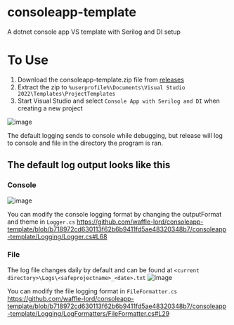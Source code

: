 # consoleapp-template
A dotnet console app VS template with Serilog and DI setup

# To Use
1. Download the consoleapp-template.zip file from [releases](https://github.com/waffle-lord/consoleapp-template/releases)
2. Extract the zip to `%userprofile%\Documents\Visual Studio 2022\Templates\ProjectTemplates`
3. Start Visual Studio and select `Console App with Serilog and DI` when creating a new project

![image](https://github.com/waffle-lord/consoleapp-template/assets/76401815/59bf39f8-5887-4adc-bddd-d08958c34057)

The default logging sends to console while debugging, but release will log to console and file in the directory the program is ran.

## The default log output looks like this
### Console
![image](https://github.com/waffle-lord/consoleapp-template/assets/76401815/0d42306f-fe34-4390-bc6f-dd69863687a8)

You can modify the console logging format by changing the outputFormat and theme in `Logger.cs`
https://github.com/waffle-lord/consoleapp-template/blob/b718972cd630113f62b6b9411fd5ae48320348b7/consoleapp-template/Logging/Logger.cs#L68

### File
The log file changes daily by default and can be found at `<current directory>\Logs\<safeprojectname>_<date>.txt`
![image](https://github.com/waffle-lord/consoleapp-template/assets/76401815/e29be4e6-6b2d-41e5-b7cb-e4e37f0f1c2d)

You can modify the file logging format in `FileFormatter.cs`
https://github.com/waffle-lord/consoleapp-template/blob/b718972cd630113f62b6b9411fd5ae48320348b7/consoleapp-template/Logging/LogFormatters/FileFormatter.cs#L29
